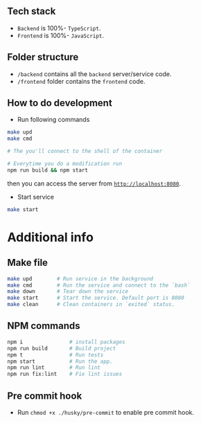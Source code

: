 ## Tech stack

- `Backend` is 100%- `TypeScript`.
- `Frontend` is 100%- `JavaScript`.

## Folder structure

- `/backend` contains all the `backend` server/service code.
- `/frontend` folder contains the `frontend` code.

## How to do development

- Run following commands

```sh
make upd
make cmd

# The you'll connect to the shell of the container

# Everytime you do a modification run
npm run build && npm start
```

then you can access the server from [`http://localhost:8080`](http://localhost:8080).

- Start service

```sh
make start
```

# Additional info

## Make file

```sh
make upd        # Run service in the background
make cmd        # Run the service and connect to the `bash`
make down       # Tear down the service
make start      # Start the service. Default port is 8080
make clean      # Clean containers in `exited` status.
```

## NPM commands

```sh
npm i               # install packages
npm run build       # Build project
npm t               # Run tests
npm start           # Run the app.
npm run lint        # Run lint
npm run fix:lint    # Fix lint issues
```

## Pre commit hook

- Run `chmod +x ./husky/pre-commit` to enable pre commit hook.
